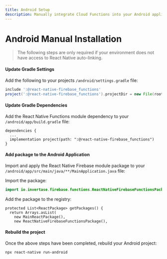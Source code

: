 ```yaml
---
title: Android Setup
description: Manually integrate Cloud Functions into your Android application.
---
```


# Android Manual Installation

> The following steps are only required if your environment does not have access to React Native
> auto-linking.

#### Update Gradle Settings

Add the following to your projects `/android/settings.gradle` file:

```groovy
include ':@react-native-firebase_functions'
project(':@react-native-firebase_functions').projectDir = new File(rootProject.projectDir, './../node_modules/@react-native-firebase/functions/android')
```

#### Update Gradle Dependencies

Add the React Native Functions module dependency to your `/android/app/build.gradle` file:

```groovy{3}
dependencies {
  ...
  implementation project(path: ":@react-native-firebase_functions")
}
```

#### Add package to the Android Application

Import and apply the React Native Firebase module package to your `/android/app/src/main/java/**/MainApplication.java` file:

Import the package:

```java
import io.invertase.firebase.functions.ReactNativeFirebaseFunctionsPackage;
```

Add the package to the registry:

```java{4}
protected List<ReactPackage> getPackages() {
  return Arrays.asList(
    new MainReactPackage(),
    new ReactNativeFirebaseFunctionsPackage(),
```

#### Rebuild the project

Once the above steps have been completed, rebuild your Android project:

```bash
npx react-native run-android
```

